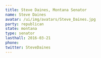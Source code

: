 ```yaml
---
title: Steve Daines, Montana Senator
name: Steve Daines
avatar: /ui/img/avatars/Steve_Daines.jpg
party: republican
state: montana
type: senator
lasthall: 2016-03-21
phone: 
twitter: SteveDaines
---
```

